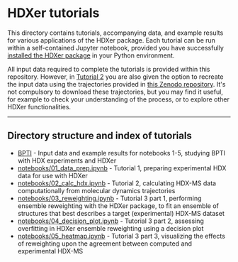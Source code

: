 HDXer tutorials
==============================
This directory contains tutorials, accompanying data, and example results for various applications of the HDXer package. Each tutorial can be run within a self-contained Jupyter notebook, provided you have successfully [installed the HDXer package](https://github.com/Lucy-Forrest-Lab/HDXer/blob/master/README.md) in your Python environment.

All input data required to complete the tutorials is provided within this repository. However, in [Tutorial 2](https://github.com/Lucy-Forrest-Lab/HDXer/blob/master/tutorials/notebooks/02_calc_hdx.ipynb) you are also given the option to recreate the input data using the trajectories provided in [this Zenodo repository](https://doi.org/10.5281/zenodo.4640760). It's not compulsory to download these trajectories, but you may find it useful, for example to check your understanding of the process, or to explore other HDXer functionalities.

---

## **Directory structure and index of tutorials**
- [BPTI](https://github.com/Lucy-Forrest-Lab/HDXer/tree/master/tutorials/BPTI) - Input data and example results for notebooks 1-5, studying BPTI with HDX experiments and HDXer
- [notebooks/01_data_prep.ipynb](https://github.com/Lucy-Forrest-Lab/HDXer/blob/master/tutorials/notebooks/01_data_prep.ipynb) - Tutorial 1, preparing experimental HDX data for use with HDXer
- [notebooks/02_calc_hdx.ipynb](https://github.com/Lucy-Forrest-Lab/HDXer/blob/master/tutorials/notebooks/02_calc_hdx.ipynb) - Tutorial 2, calculating HDX-MS data computationally from molecular dynamics trajectories
- [notebooks/03_reweighting.ipynb](https://github.com/Lucy-Forrest-Lab/HDXer/blob/master/tutorials/notebooks/03_reweighting.ipynb) - Tutorial 3 part 1, performing ensemble reweighting with the HDXer package, to fit an ensemble of structures that best describes a target (experimental) HDX-MS dataset
- [notebooks/04_decision_plot.ipynb](https://github.com/Lucy-Forrest-Lab/HDXer/blob/master/tutorials/notebooks/04_decision_plot.ipynb) - Tutorial 3 part 2, assessing overfitting in HDXer ensemble reweighting using a decision plot
- [notebooks/05_heatmap.ipynb](https://github.com/Lucy-Forrest-Lab/HDXer/blob/master/tutorials/notebooks/05_heatmap.ipynb) - Tutorial 3 part 3, visualizing the effects of reweighting upon the agreement between computed and experimental HDX-MS

